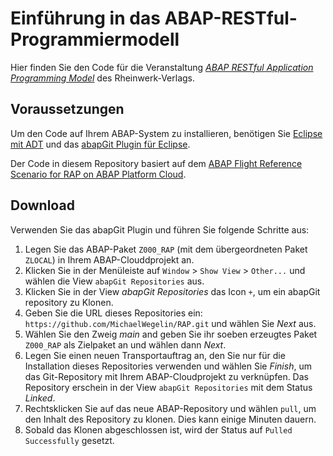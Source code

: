 # Einführung in das ABAP-RESTful-Programmiermodell

Hier finden Sie den Code für die Veranstaltung [_ABAP RESTful Application Programming Model_](https://www.rheinwerk-verlag.de/online-kurse/rap-fullstack-entwicklung-fuer-sap/) des Rheinwerk-Verlags.

## Voraussetzungen
Um den Code auf Ihrem ABAP-System zu installieren, benötigen Sie [Eclipse mit ADT](https://developers.sap.com/tutorials/abap-install-adt.html) und das [abapGit Plugin für Eclipse](https://developers.sap.com/tutorials/abap-install-abapgit-plugin.html).

Der Code in diesem Repository basiert auf dem [ABAP Flight Reference Scenario for RAP on ABAP Platform Cloud](https://github.com/SAP-samples/abap-platform-refscen-flight/tree/ABAP-platform-cloud).

## Download
Verwenden Sie das abapGit Plugin und führen Sie folgende Schritte aus:
1. Legen Sie das ABAP-Paket `Z000_RAP` (mit dem übergeordneten Paket `ZLOCAL`) in Ihrem ABAP-Clouddprojekt an.
2. Klicken Sie in der Menüleiste auf `Window` > `Show View` > `Other...` und wählen die View `abapGit Repositories` aus.
3. Klicken Sie in der View <em>abapGit Repositories</em> das Icon `+`, um ein abapGit repository zu Klonen.
4. Geben Sie die URL dieses Repositories ein: `https://github.com/MichaelWegelin/RAP.git` und wählen Sie <em>Next</em> aus.
5. Wählen Sie den Zweig <em>main</em> and geben Sie ihr soeben erzeugtes Paket `Z000_RAP` als Zielpaket an und wählen dann <em>Next</em>.
6. Legen Sie einen neuen Transportauftrag an, den Sie nur für die Installation dieses Repositories verwenden und wählen Sie <em>Finish</em>, um das Git-Repository mit Ihrem ABAP-Cloudprojekt zu verknüpfen. Das Repository erschein in der View `abapGit Repositories` mit dem Status <em>Linked</em>.
7. Rechtsklicken Sie auf das neue ABAP-Repository und wählen `pull`, um den Inhalt des Repository zu klonen. Dies kann einige Minuten dauern. 
8. Sobald das Klonen abgeschlossen ist, wird der Status auf `Pulled Successfully` gesetzt. 

